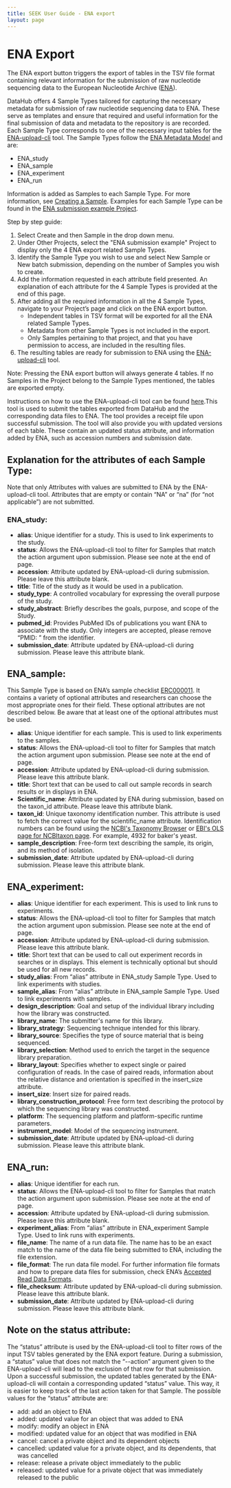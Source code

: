 ```yaml
---
title: SEEK User Guide - ENA export
layout: page
---
```


# ENA Export

The ENA export button triggers the export of tables in the TSV file format containing relevant information for the submission of raw nucleotide sequencing data to the European Nucleotide Archive ([ENA](https://www.ebi.ac.uk/ena/browser/home)).

DataHub offers 4 Sample Types tailored for capturing the necessary metadata for submission of raw nucleotide sequencing data to ENA. These serve as templates and ensure that required and useful information for the final submission of data and metadata to the repository is are recorded. Each Sample Type corresponds to one of the necessary input tables for the [ENA-upload-cli](https://github.com/usegalaxy-eu/ena-upload-cli) tool. The Sample Types follow the [ENA Metadata Model](https://ena-docs.readthedocs.io/en/latest/submit/general-guide/metadata.html) and are:
* ENA_study
* ENA_sample
* ENA_experiment
* ENA_run

Information is added as Samples to each Sample Type. For more information, see [Creating a Sample](create-sample.html). Examples for each Sample Type can be found in the [ENA submission example Project](https://datahub.test.elixir-belgium.org/projects/2).

Step by step guide:
1. Select Create and then Sample in the drop down menu.
2. Under Other Projects, select the "ENA submission example" Project to display only the 4 ENA export related Sample Types.
3. Identify the Sample Type you wish to use and select New Sample or New batch submission, depending on the number of Samples you wish to create.
4. Add the information requested in each attribute field presented. An explanation of each attribute for the 4 Sample Types is provided at the end of this page.
5. After adding all the required information in all the 4 Sample Types, navigate to your Project’s page and click on the ENA export button.
   * Independent tables in TSV format will be exported for all the ENA related Sample Types.
   * Metadata from other Sample Types is not included in the export.
   * Only Samples pertaining to that project, and that you have permission to access, are included in the resulting files.
6. The resulting tables are ready for submission to ENA using the [ENA-upload-cli](https://github.com/usegalaxy-eu/ena-upload-cli) tool.

Note: Pressing the ENA export button will always generate 4 tables. If no Samples in the Project belong to the Sample Types mentioned, the tables are exported empty.

Instructions on how to use the ENA-upload-cli tool can be found [here](https://github.com/usegalaxy-eu/ena-upload-cli).This tool is used to submit the tables exported from DataHub and the corresponding data files to ENA. The tool provides a receipt file upon successful submission. The tool will also provide you with updated versions of each table. These contain an updated status attribute, and information added by ENA, such as accession numbers and submission date.

## Explanation for the attributes of each Sample Type:
Note that only Attributes with values are submitted to ENA by the ENA-upload-cli tool. Attributes that are empty or contain “NA” or “na” (for “not applicable”) are not submitted.

### ENA_study:
* **alias**: Unique identifier for a study. This is used to link experiments to the study.
* **status**: Allows the ENA-upload-cli tool to filter for Samples that match the action argument upon submission. Please see note at the end of page. 
* **accession**: Attribute updated by ENA-upload-cli during submission. Please leave this attribute blank.
* **title**: Title of the study as it would be used in a publication.
* **study_type**: A controlled vocabulary for expressing the overall purpose of the study.
* **study_abstract**: Briefly describes the goals, purpose, and scope of the Study.
* **pubmed_id**: Provides PubMed IDs of publications you want ENA to associate with the study. Only integers are accepted, please remove “PMID: ” from the identifier.
* **submission_date**: Attribute updated by ENA-upload-cli during submission. Please leave this attribute blank.

## ENA_sample:
This Sample Type is based on ENA’s sample checklist [ERC000011](https://www.ebi.ac.uk/ena/browser/view/ERC000011). It contains a variety of optional attributes and researchers can choose the most appropriate ones for their field. These optional attributes are not described below. Be aware that at least one of the optional attributes must be used.
* **alias**: Unique identifier for each sample. This is used to link experiments to the samples.
* **status**: Allows the ENA-upload-cli tool to filter for Samples that match the action argument upon submission. Please see note at the end of page.
* **accession**: Attribute updated by ENA-upload-cli during submission. Please leave this attribute blank.
* **title**: Short text that can be used to call out sample records in search results or in displays in ENA.
* **Scientific_name**: Attribute updated by ENA during submission, based on the taxon_id attribute. Please leave this attribute blank.
* **taxon_id**: Unique taxonomy identification number. This attribute is used to fetch the correct value for the scientific_name attribute. Identification numbers can be found using the [NCBI's Taxonomy Browser](https://www.ncbi.nlm.nih.gov/Taxonomy/Browser/wwwtax.cgi) or [EBI's OLS page for NCBItaxon page](https://www.ebi.ac.uk/ols/ontologies/ncbitaxon). For example, 4932 for baker's yeast. 
* **sample_description**: Free-form text describing the sample, its origin, and its method of isolation.
* **submission_date**: Attribute updated by ENA-upload-cli during submission. Please leave this attribute blank.

## ENA_experiment:
* **alias**: Unique identifier for each experiment. This is used to link runs to experiments.
* **status**: Allows the ENA-upload-cli tool to filter for Samples that match the action argument upon submission. Please see note at the end of page.
* **accession**: Attribute updated by ENA-upload-cli during submission. Please leave this attribute blank.
* **title**: Short text that can be used to call out experiment records in searches or in displays. This element is technically optional but should be used for all new records.
* **study_alias**: From “alias” attribute in ENA_study Sample Type. Used to link experiments with studies.
* **sample_alias**: From “alias” attribute in ENA_sample Sample Type. Used to link experiments with samples.
* **design_description**: Goal and setup of the individual library including how the library was constructed.
* **library_name**: The submitter's name for this library.
* **library_strategy**: Sequencing technique intended for this library.
* **library_source**: Specifies the type of source material that is being sequenced.
* **library_selection**: Method used to enrich the target in the sequence library preparation.
* **library_layout**: Specifies whether to expect single or paired configuration of reads. In the case of paired reads, information about the relative distance and orientation is specified in the insert_size attribute.
* **insert_size**: Insert size for paired reads.
* **library_construction_protocol**: Free form text describing the protocol by which the sequencing library was constructed.
* **platform**: The sequencing platform and platform-specific runtime parameters.
* **instrument_model**: Model of the sequencing instrument.
* **submission_date**: Attribute updated by ENA-upload-cli during submission. Please leave this attribute blank.

## ENA_run:
* **alias**: Unique identifier for each run.
* **status**: Allows the ENA-upload-cli tool to filter for Samples that match the action argument upon submission. Please see note at the end of page.
* **accession**: Attribute updated by ENA-upload-cli during submission. Please leave this attribute blank.
* **experiment_alias**: From “alias” attribute in ENA_experiment Sample Type. Used to link runs with experiments.
* **file_name**: The name of a run data file. The name has to be an exact match to the name of the data file being submitted to ENA, including the file extension.
* **file_format**: The run data file model. For further information file formats and how to prepare data files for submission, check ENA’s [Accepted Read Data Formats](https://ena-docs.readthedocs.io/en/latest/submit/fileprep/reads.html#accepted-read-data-formats).
* **file_checksum**: Attribute updated by ENA-upload-cli during submission. Please leave this attribute blank.
* **submission_date**: Attribute updated by ENA-upload-cli during submission. Please leave this attribute blank.

## Note on the status attribute:
The “status” attribute is used by the ENA-upload-cli tool to filter rows of the input TSV tables generated by the ENA export feature. During a submission, a “status” value that does not match the “--action” argument given to the ENA-upload-cli will lead to the exclusion of that row for that submission.
Upon a successful submission, the updated tables generated by the ENA-upload-cli will contain a corresponding updated “status” value. This way, it is easier to keep track of the last action taken for that Sample. The possible values for the “status” attribute are:
* add: add an object to ENA
* added: updated value for an object that was added to ENA
* modify: modify an object in ENA
* modified: updated value for an object that was modified in ENA
* cancel: cancel a private object and its dependent objects
* cancelled: updated value for a private object, and its dependents, that was cancelled
* release: release a private object immediately to the public
* released: updated value for a private object that was immediately released to the public
